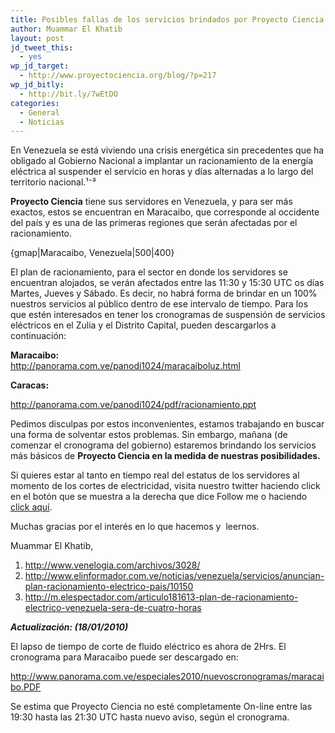 ```yaml
---
title: Posibles fallas de los servicios brindados por Proyecto Ciencia
author: Muammar El Khatib
layout: post
jd_tweet_this:
  - yes
wp_jd_target:
  - http://www.proyectociencia.org/blog/?p=217
wp_jd_bitly:
  - http://bit.ly/7wEtDO
categories:
  - General
  - Noticias
---
```

En Venezuela se está viviendo una crisis energética sin precedentes que ha obligado al Gobierno Nacional a implantar un racionamiento de la energía eléctrica al suspender el servicio en horas y días alternadas a lo largo del territorio nacional.¹⁻³

**Proyecto Ciencia** tiene sus servidores en Venezuela, y para ser más exactos, estos se encuentran en Maracaibo, que corresponde al occidente del país y es una de las primeras regiones que serán afectadas por el racionamiento.

{gmap|Maracaibo, Venezuela|500|400}

El plan de racionamiento, para el sector en donde los servidores se encuentran alojados, se verán afectados entre las 11:30 y 15:30 UTC os días Martes, Jueves y Sábado. Es decir, no habrá forma de brindar en un 100% nuestros servicios al público dentro de ese intervalo de tiempo. Para los que estén interesados en tener los cronogramas de suspensión de servicios eléctricos en el Zulia y el Distrito Capital, pueden descargarlos a continuación:

**Maracaibo:**  
<a href="http://panorama.com.ve/panodi1024/maracaiboluz.html" target="_blank">http://panorama.com.ve/panodi1024/maracaiboluz.html</a>

**Caracas:**

[http://panorama.com.ve/panodi1024/pdf/racionamiento.ppt ][1]

Pedimos disculpas por estos inconvenientes, estamos trabajando en buscar una forma de solventar estos problemas. Sin embargo, mañana (de comenzar el cronograma del gobierno) estaremos brindando los servicios más básicos de **Proyecto Ciencia **en la medida de nuestras posibilidades**.**

Si quieres estar al tanto en tiempo real del estatus de los servidores al momento de los cortes de electricidad, visita nuestro twitter haciendo click en el botón que se muestra a la derecha que dice Follow me o haciendo [click aquí][2].

Muchas gracias por el interés en lo que hacemos y  leernos.

Muammar El Khatib,

1. <http://www.venelogia.com/archivos/3028/>  
2. <http://www.elinformador.com.ve/noticias/venezuela/servicios/anuncian-plan-racionamiento-electrico-pais/10150>  
3. <http://m.elespectador.com/articulo181613-plan-de-racionamiento-electrico-venezuela-sera-de-cuatro-horas>

***Actualización: (18/01/2010)***

El lapso de tiempo de corte de fluido eléctrico es ahora de 2Hrs. El cronograma para Maracaibo puede ser descargado en:

<http://www.panorama.com.ve/especiales2010/nuevoscronogramas/maracaibo.PDF>

Se estima que Proyecto Ciencia no esté completamente On-line entre las 19:30 hasta las 21:30 UTC hasta nuevo aviso, según el cronograma.

 [1]: http://panorama.com.ve/panodi1024/pdf/racionamiento.ppt
 [2]: http://twitter.com/proyectociencia
